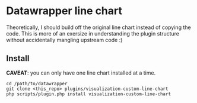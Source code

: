 # Datawrapper line chart

Theoretically, I should build off the original line chart instead of copying the code.
This is more of an exersize in understanding the plugin structure without accidentally
mangling upstream code :)

## Install

**CAVEAT**: you can only have one line chart installed at a time. 

```
cd /path/to/datawrapper
git clone <this_repo> plugins/visualization-custom-line-chart
php scripts/plugin.php install visualization-custom-line-chart
```


